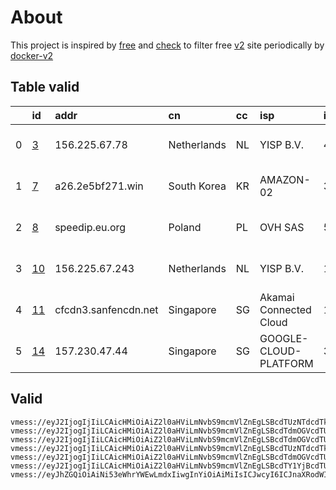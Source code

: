
# About

This project is inspired by [free](https://github.com/freefq/free) and [check](https://github.com/yeahwu/check) to filter free [v2](https://github.com/v2fly/v2ray-core) site periodically by [docker-v2](https://hub.docker.com/r/v2ray/official)

    

## Table valid
|    | id                   | addr                 | cn          | cc   | isp                    | ip              | chatgpt          |
|---:|:---------------------|:---------------------|:------------|:-----|:-----------------------|:----------------|:-----------------|
|  0 | [3](config/3.json)   | 156.225.67.78        | Netherlands | NL   | YISP B.V.              | 46.182.107.216  | Yes (Region: US) |
|  1 | [7](config/7.json)   | a26.2e5bf271.win     | South Korea | KR   | AMAZON-02              | 3.37.128.198    | Yes (Region: KR) |
|  2 | [8](config/8.json)   | speedip.eu.org       | Poland      | PL   | OVH SAS                | 54.36.174.181   | Yes (Region: FR) |
|  3 | [10](config/10.json) | 156.225.67.243       | Netherlands | NL   | YISP B.V.              | 154.84.1.37     | Yes (Region: NL) |
|  4 | [11](config/11.json) | cfcdn3.sanfencdn.net | Singapore   | SG   | Akamai Connected Cloud | 172.104.161.252 | Yes (Region: US) |
|  5 | [14](config/14.json) | 157.230.47.44        | Singapore   | SG   | GOOGLE-CLOUD-PLATFORM  | 35.240.146.255  | Yes (Region: SG) |

## Valid
```
vmess://eyJ2IjogIjIiLCAicHMiOiAiZ2l0aHViLmNvbS9mcmVlZnEgLSBcdTUzNTdcdTk3NWUgIDMiLCAiYWRkIjogIjE1Ni4yMjUuNjcuNzgiLCAicG9ydCI6ICI0MjIzOSIsICJpZCI6ICIzZTAxNmM0ZC05ODZlLTQyZGYtODM4Yy02MDQ2ZjNkODllY2YiLCAiYWlkIjogIjY0IiwgInNjeSI6ICJhdXRvIiwgIm5ldCI6ICJ0Y3AiLCAidHlwZSI6ICJub25lIiwgImhvc3QiOiAiIiwgInBhdGgiOiAiIiwgInRscyI6ICIiLCAic25pIjogIiJ9
vmess://eyJ2IjogIjIiLCAicHMiOiAiZ2l0aHViLmNvbS9mcmVlZnEgLSBcdTdmOGVcdTU2ZmRBbWF6b24gRUMyXHU2NzBkXHU1MmExXHU1NjY4IDciLCAiYWRkIjogImEyNi4yZTViZjI3MS53aW4iLCAicG9ydCI6ICI4MCIsICJpZCI6ICIyMTcwMDBiNy1iM2JmLTRlMGUtOWQyYy0xZWMyYmExYmU2ODciLCAiYWlkIjogIjAiLCAic2N5IjogImF1dG8iLCAibmV0IjogIndzIiwgInR5cGUiOiAibm9uZSIsICJob3N0IjogImEyNi4yZTViZjI3MS53aW4iLCAicGF0aCI6ICIvIiwgInRscyI6ICIiLCAic25pIjogIiJ9
vmess://eyJ2IjogIjIiLCAicHMiOiAiZ2l0aHViLmNvbS9mcmVlZnEgLSBcdTdmOGVcdTU2ZmRDbG91ZEZsYXJlXHU1MTZjXHU1M2Y4Q0ROXHU4MjgyXHU3MGI5IDgiLCAiYWRkIjogInNwZWVkaXAuZXUub3JnIiwgInBvcnQiOiAiODAiLCAiaWQiOiAiNzJlODAzMGEtOTZjMi00YmRiLWFjZmItNWJjMDIyNDhmOWYwIiwgImFpZCI6ICIwIiwgInNjeSI6ICJhdXRvIiwgIm5ldCI6ICJ3cyIsICJ0eXBlIjogIm5vbmUiLCAiaG9zdCI6ICJzc3JzdWIudjA0LnNzcnN1Yi5jb20iLCAicGF0aCI6ICIvYXBpL3YzL2Rvd25sb2FkLmdldEZpbGUiLCAidGxzIjogIiIsICJzbmkiOiAiIiwgImFscG4iOiAiIn0=
vmess://eyJ2IjogIjIiLCAicHMiOiAiZ2l0aHViLmNvbS9mcmVlZnEgLSBcdTUzNTdcdTk3NWUgIDEwIiwgImFkZCI6ICIxNTYuMjI1LjY3LjI0MyIsICJwb3J0IjogIjQzNTgyIiwgImlkIjogIjk5MDAwNmJkLWNiMjAtNDgyZi05Yzk3LWY1ZmM2NTM1OTYwNSIsICJhaWQiOiAiNjQiLCAic2N5IjogImF1dG8iLCAibmV0IjogInRjcCIsICJ0eXBlIjogIm5vbmUiLCAiaG9zdCI6ICIiLCAicGF0aCI6ICIvIiwgInRscyI6ICIiLCAic25pIjogIiJ9
vmess://eyJ2IjogIjIiLCAicHMiOiAiZ2l0aHViLmNvbS9mcmVlZnEgLSBcdTdmOGVcdTU2ZmRDbG91ZEZsYXJlXHU4MjgyXHU3MGI5IDExIiwgImFkZCI6ICJjZmNkbjMuc2FuZmVuY2RuLm5ldCIsICJwb3J0IjogIjIwNTIiLCAiaWQiOiAiMTY1ODI3NTktM2QyMC00ODA0LTljOWMtYTU4YWQ3YjI2MGE4IiwgImFpZCI6ICIwIiwgInNjeSI6ICJhdXRvIiwgIm5ldCI6ICJ3cyIsICJ0eXBlIjogIm5vbmUiLCAiaG9zdCI6ICJzZzMuc2FuZmVuY2RuMi5jb20iLCAicGF0aCI6ICIvemgtY24iLCAidGxzIjogIiIsICJzbmkiOiAiIn0=
vmess://eyJ2IjogIjIiLCAicHMiOiAiZ2l0aHViLmNvbS9mcmVlZnEgLSBcdTY1YjBcdTUyYTBcdTU3NjFEaWdpdGFsT2NlYW5cdTY1NzBcdTYzNmVcdTRlMmRcdTVmYzMgMTQiLCAiYWRkIjogIjE1Ny4yMzAuNDcuNDQiLCAicG9ydCI6ICI0NDMiLCAiaWQiOiAiYWViZmM1YWUtZmZlYi00OGVlLWIzMTktZjMxOGI2Y2U5MmQ4IiwgImFpZCI6ICIwIiwgInNjeSI6ICJhdXRvIiwgIm5ldCI6ICJ3cyIsICJ0eXBlIjogIm5vbmUiLCAiaG9zdCI6ICJ4anBwLm1sYmxkenoudG9wIiwgInBhdGgiOiAiL2FlYmZjNWFlLWZmZWItNDhlZS1iMzE5LWYzMThiNmNlOTJkOCIsICJ0bHMiOiAidGxzIiwgInNuaSI6ICIifQ==
vmess://eyJhZGQiOiAiNi53eWhrYWEwLmdxIiwgInYiOiAiMiIsICJwcyI6ICJnaXRodWIuY29tL2ZyZWVmcSAtIFx1N2Y4ZVx1NTZmZENsb3VkRmxhcmVcdTgyODJcdTcwYjkgMzgiLCAicG9ydCI6IDIwOTUsICJpZCI6ICI2YmJjOTU1NC0wN2JjLTQ3YzYtYTA4OC04N2FhNzlmZDVjYTEiLCAiYWlkIjogIjAiLCAibmV0IjogIndzIiwgInR5cGUiOiAiIiwgImhvc3QiOiAiNi53eWhrYWEwLmdxIiwgInBhdGgiOiAiL1RHOkBoa2FhMCIsICJ0bHMiOiAiIn0=
```

